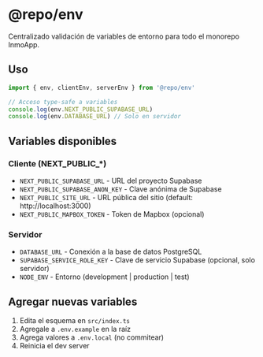 # @repo/env

Centralizado validación de variables de entorno para todo el monorepo InmoApp.

## Uso

```typescript
import { env, clientEnv, serverEnv } from '@repo/env'

// Acceso type-safe a variables
console.log(env.NEXT_PUBLIC_SUPABASE_URL)
console.log(env.DATABASE_URL) // Solo en servidor
```

## Variables disponibles

### Cliente (NEXT_PUBLIC_*)
- `NEXT_PUBLIC_SUPABASE_URL` - URL del proyecto Supabase
- `NEXT_PUBLIC_SUPABASE_ANON_KEY` - Clave anónima de Supabase
- `NEXT_PUBLIC_SITE_URL` - URL pública del sitio (default: http://localhost:3000)
- `NEXT_PUBLIC_MAPBOX_TOKEN` - Token de Mapbox (opcional)

### Servidor
- `DATABASE_URL` - Conexión a la base de datos PostgreSQL
- `SUPABASE_SERVICE_ROLE_KEY` - Clave de servicio Supabase (opcional, solo servidor)
- `NODE_ENV` - Entorno (development | production | test)

## Agregar nuevas variables

1. Edita el esquema en `src/index.ts`
2. Agregale a `.env.example` en la raíz
3. Agrega valores a `.env.local` (no commitear)
4. Reinicia el dev server
